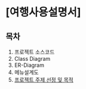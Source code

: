 # [여행사용설명서]
## 목차
1. 프로젝트 소스코드
2. Class Diagram
3. ER-Diagram
4. 메뉴설계도
5. [프로젝트 주제 선정 및 목적](https://github.com/chrischaechae/TripInstruction/blob/master/%ED%94%84%EB%A1%9C%EC%A0%9D%ED%8A%B8%EC%A3%BC%EC%A0%9C%EC%84%A0%EC%A0%95%EB%B0%B0%EA%B2%BD%EB%B0%8F%EB%AA%A9%EC%A0%81.pdf)
